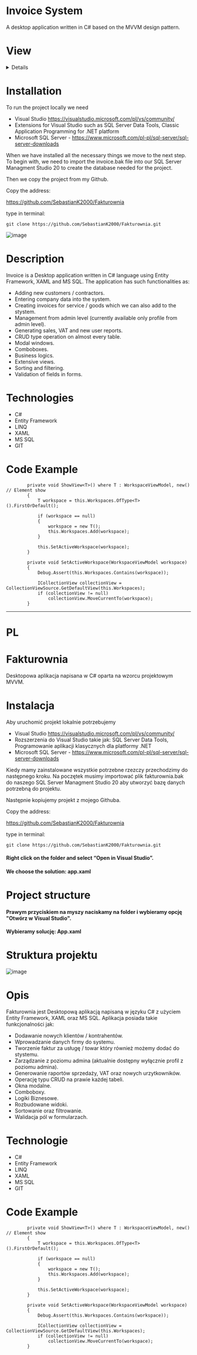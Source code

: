 # Invoice System

A desktop application written in C# based on the MVVM design pattern.

# View

<details>


### Invoice list view 

![image](https://github.com/user-attachments/assets/8eabe84d-7b25-4a5e-8ddc-21d66b4242b8)

### Add Invoice

![image](https://github.com/user-attachments/assets/4ed4afb9-9873-4e84-8355-8097b575db83)

### Generate Raports 

![image](https://github.com/user-attachments/assets/a020e37e-0881-4e60-a596-ada9280388ec)

### Other View

![image](https://github.com/user-attachments/assets/a3bfd090-cc58-48a1-8c06-c2027e0642fe)

![image](https://github.com/user-attachments/assets/002a9046-167d-47a8-88c3-08dfefa8bec9)

![image](https://github.com/user-attachments/assets/fcc06b88-0e32-41fb-8523-7fc93a87054c)


</details>


# Installation

To run the project locally we need 
- Visual Studio https://visualstudio.microsoft.com/pl/vs/community/
- Extensions for Visual Studio such as SQL Server Data Tools, Classic Application Programming for .NET platform
- Microsoft SQL Server - https://www.microsoft.com/pl-pl/sql-server/sql-server-downloads

When we have installed all the necessary things we move to the next step. To begin with, we need to import the invoice.bak file into our SQL Server Managment Studio 20 to create the database needed for the project.

Then we copy the project from my Github. 

 Copy the address:

   https://github.com/SebastianK2000/Fakturownia

   type in terminal:

   ```
   git clone https://github.com/SebastianK2000/Fakturownia.git
   ```

![image](https://github.com/user-attachments/assets/baf9f988-6959-4f5c-ada2-eb3f9f9fa76a)

# Description 

Invoice is a Desktop application written in C# language using Entity Framework, XAML and MS SQL. The application has such functionalities as: 
- Adding new customers / contractors.
- Entering company data into the system.
- Creating invoices for service / goods which we can also add to the stystem.
- Management from admin level (currently available only profile from admin level).
- Generating sales, VAT and new user reports.
- CRUD type operation on almost every table.
- Modal windows.
- Comboboxes.
- Business logics.
- Extensive views.
- Sorting and filtering.
- Validation of fields in forms.


# Technologies

- C#
- Entity Framework
- LINQ
- XAML
- MS SQL
- GIT

# Code Example

```
        private void ShowView<T>() where T : WorkspaceViewModel, new() // Element show 
        {
            T workspace = this.Workspaces.OfType<T>().FirstOrDefault();

            if (workspace == null)
            {
                workspace = new T();
                this.Workspaces.Add(workspace);
            }

            this.SetActiveWorkspace(workspace);
        }

        private void SetActiveWorkspace(WorkspaceViewModel workspace)
        {
            Debug.Assert(this.Workspaces.Contains(workspace));

            ICollectionView collectionView = CollectionViewSource.GetDefaultView(this.Workspaces);
            if (collectionView != null)
                collectionView.MoveCurrentTo(workspace);
        }
```



<hr>



# PL


# Fakturownia

Desktopowa aplikacja napisana w C# oparta na wzorcu projektowym MVVM.

# Instalacja

Aby uruchomić projekt lokalnie potrzebujemy 
- Visual Studio https://visualstudio.microsoft.com/pl/vs/community/
- Rozszerzenia do Visual Studio takie jak: SQL Server Data Tools, Programowanie aplikacji klasycznych dla platformy .NET
- Microsoft SQL Server - https://www.microsoft.com/pl-pl/sql-server/sql-server-downloads

Kiedy mamy zainstalowane wszystkie potrzebne rzezczy przechodzimy do następnego kroku. Na poczętek musimy importować plik fakturownia.bak do naszego SQL Server Managment Studio 20 aby utworzyć bazę danych potrzebną do projektu.

Następnie kopiujemy projekt z mojego Githuba. 

   Copy the address:

   https://github.com/SebastianK2000/Fakturownia

   type in terminal:

   ```
   git clone https://github.com/SebastianK2000/Fakturownia.git
   ```
   #### Right click on the folder and select “Open in Visual Studio”. 

   #### We choose the solution: app.xaml

# Project structure

   #### Prawym przyciskiem na myszy naciskamy na folder i wybieramy opcję "Otwórz w Visual Studio". 

   #### Wybieramy solucję: App.xaml

# Struktura projektu

![image](https://github.com/user-attachments/assets/baf9f988-6959-4f5c-ada2-eb3f9f9fa76a)


# Opis 

Fakturownia jest Desktopową aplikacją napisaną w języku C# z użyciem Entity Framework, XAML oraz MS SQL. Aplikacja posiada takie funkcjonalności jak: 
- Dodawanie nowych klientów / kontrahentów.
- Wprowadzanie danych firmy do systemu.
- Tworzenie faktur za usługę / towar który również możemy dodać do stystemu.
- Zarządzanie z poziomu admina (aktualnie dostępny wyłącznie profil z poziomu admina).
- Generowanie raportów sprzedaży, VAT oraz nowych urzytkowników.
- Operację typu CRUD na prawie każdej tabeli.
- Okna modalne.
- Comboboxy.
- Logiki Biznesowe.
- Rozbudowane widoki.
- Sortowanie oraz filtrowanie.
- Walidacja pól w formularzach.


# Technologie

- C#
- Entity Framework
- LINQ
- XAML
- MS SQL
- GIT

# Code Example

```
        private void ShowView<T>() where T : WorkspaceViewModel, new() // Element show 
        {
            T workspace = this.Workspaces.OfType<T>().FirstOrDefault();

            if (workspace == null)
            {
                workspace = new T();
                this.Workspaces.Add(workspace);
            }

            this.SetActiveWorkspace(workspace);
        }

        private void SetActiveWorkspace(WorkspaceViewModel workspace)
        {
            Debug.Assert(this.Workspaces.Contains(workspace));

            ICollectionView collectionView = CollectionViewSource.GetDefaultView(this.Workspaces);
            if (collectionView != null)
                collectionView.MoveCurrentTo(workspace);
        }
```
